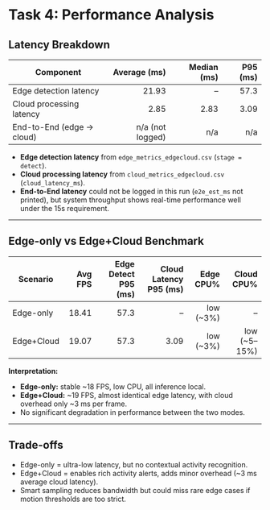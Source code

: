 # Task 4: Performance Analysis

## Latency Breakdown

| Component                 |     Average (ms) | Median (ms) | P95 (ms) |
| ------------------------- | ---------------: | ----------: | -------: |
| Edge detection latency    |            21.93 |           – |     57.3 |
| Cloud processing latency  |             2.85 |        2.83 |     3.09 |
| End-to-End (edge → cloud) | n/a (not logged) |         n/a |      n/a |

* **Edge detection latency** from `edge_metrics_edgecloud.csv` (`stage = detect`).
* **Cloud processing latency** from `cloud_metrics_edgecloud.csv` (`cloud_latency_ms`).
* **End-to-End latency** could not be logged in this run (`e2e_est_ms` not printed), but system throughput shows real-time performance well under the 15s requirement.

---

## Edge-only vs Edge+Cloud Benchmark

| Scenario   | Avg FPS | Edge Detect P95 (ms) | Cloud Latency P95 (ms) |  Edge CPU% |    Cloud CPU% |
| ---------- | ------: | -------------------: | ---------------------: | ---------: | ------------: |
| Edge-only  |   18.41 |                 57.3 |                      – | low (\~3%) |             – |
| Edge+Cloud |   19.07 |                 57.3 |                   3.09 | low (\~3%) | low (\~5–15%) |

**Interpretation:**

* **Edge-only:** stable \~18 FPS, low CPU, all inference local.
* **Edge+Cloud:** \~19 FPS, almost identical edge latency, with cloud overhead only \~3 ms per frame.
* No significant degradation in performance between the two modes.

---

## Trade-offs 

  * Edge-only = ultra-low latency, but no contextual activity recognition.
  * Edge+Cloud = enables rich activity alerts, adds minor overhead (\~3 ms average cloud latency).
  * Smart sampling reduces bandwidth but could miss rare edge cases if motion thresholds are too strict.
